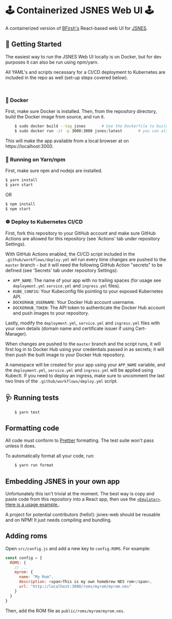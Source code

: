# 🕹️ Containerized JSNES Web UI 🕹️

A containerized version of [BFirsh's](https://github.com/bfirsh) React-based web UI for [JSNES](https://github.com/bfirsh/jsnes).

## 📍 Getting Started
The easiest way to run the JSNES Web UI locally is on Docker, but for dev purposes it can also be run using npm/yarn.

All YAML's and scripts necessary for a CI/CD deployment to Kubernetes are included in the repo as well (set-up steps covered below).  

```bash
    
```


### 🐳 Docker
First, make sure Docker is installed. Then, from the repository directory, build the Docker image from source, and run it.

```BASH
    $ sudo docker build --tag jsnes       # Use the Dockerfile to build a docker container using the source
    $ sudo docker run -it -p 3000:3000 jsnes:latest       # you can also run the container detached by using -d instead of -it
```
This will make the app available from a local browser at on https://localhost:3000.

### 🚀 Running on Yarn/npm
First, make sure npm and nodejs are installed.

```BASH
$ yarn install
$ yarn start
```
OR

```BASH
$ npm install
$ npm start
```

### ☸ Deploy to Kubernetes CI/CD
First, fork this repository to your GitHub account and make sure GitHub Actions are allowed for this repository (see 'Actions' tab under repository Settings).

With GitHub Actions enabled, the CI/CD script included in the `.github/workflows/deploy.yml` wil run every time changes are pushed to 
the `master` branch - but it will need the following GitHub Action "secrets" to be defined (see 'Secrets' tab under repository Settings):
- `APP_NAME`: The name of your app with no trailing spaces (for usage see `deployment.yml` `service.yml` and `ingress.yml` files).
- `KUBE_CONFIG`: Your Kubeconfig file pointing to your exposed Kubernetes API.
- `DOCKERHUB_USERNAME`: Your Docker Hub account username.
- `DOCKERHUB_TOKEN`: The API token to authenticate the Docker Hub account and push images to your repository.

Lastly, modify the `deployment.yml`, `service.yml` and `ingress.yml` files with your own details (domain name and certificate issuer if using Cert-Manager). 

When changes are pushed to the `master` branch and the script runs, it will first log in to Docker Hub using your credentials passed in as secrets; it will 
then push the built image to your Docker Hub repository. 

A namespace will be created for your app using your `APP_NAME` variable, and the `deployment.yml`, `service.yml` and `ingress.yml` will be applied using Kubectl.
If you need to deploy an ingress, make sure to uncomment the last two lines of the `.github/workflows/deploy.yml` script.


## 🩺 Running tests
```BASH
    $ yarn test
```
## Formatting code

All code must conform to [Prettier](https://prettier.io/) formatting. The test suite won't pass unless it does.

To automatically format all your code, run:

```BASH
    $ yarn run format
```

## Embedding JSNES in your own app

Unfortunately this isn't trivial at the moment. The best way is copy and paste code from this repository into a React app, then use the [`<Emulator>`](https://github.com/bfirsh/jsnes-web/blob/master/src/Emulator.js). [Here is a usage example.](https://github.com/bfirsh/jsnes-web/blob/d3c35eec11986412626cbd08668dbac700e08751/src/RunPage.js#L119-L125).

A project for potential contributors (hello!): jsnes-web should be reusable and on NPM! It just needs compiling and bundling.

## Adding roms

Open `src/config.js` and add a new key to `config.ROMS`. For example:

```javascript
const config = {
  ROMS: {
    // ...
    myrom: {
      name: "My Rom",
      description: <span>This is my own homebrew NES rom</span>,
      url: "http://localhost:3000/roms/myrom/myrom.nes"
    }
  }
}
```

Then, add the ROM file as `public/roms/myrom/myrom.nes`.
